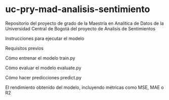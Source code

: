 # uc-pry-mad-analisis-sentimiento
Repositorio del proyecto de grado de la Maestría en Analítica de Datos de la Universidad Central de Bogotá del proyecto de Analisis de Sentimientos

Instrucciones para ejecutar el modelo

Requisitos previos

Cómo entrenar el modelo train.py

Cómo evaluar el modelo evaluate.py

Cómo hacer predicciones predict.py

El rendimiento obtenido del modelo, incluyendo métricas como MSE, MAE o R2